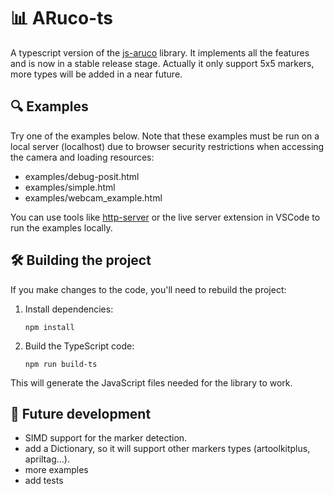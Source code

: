 # 📊 ARuco-ts

A typescript version of the [js-aruco](https://github.com/jcmellado/js-aruco) library. It implements all the features and is now in a stable release stage.
Actually it only support 5x5 markers, more types will be added in a near future.

## 🔍 Examples

Try one of the examples below. Note that these examples must be run on a local server (localhost) due to browser security restrictions when accessing the camera and loading resources:

- examples/debug-posit.html
- examples/simple.html
- examples/webcam_example.html

You can use tools like [http-server](https://www.npmjs.com/package/http-server) or the live server extension in VSCode to run the examples locally.

## 🛠️ Building the project

If you make changes to the code, you'll need to rebuild the project:

1. Install dependencies:

   ```
   npm install
   ```

2. Build the TypeScript code:
   ```
   npm run build-ts
   ```

This will generate the JavaScript files needed for the library to work.

## 🚀 Future development

- SIMD support for the marker detection.
- add a Dictionary, so it will support other markers types (artoolkitplus, apriltag...).
- more examples
- add tests
